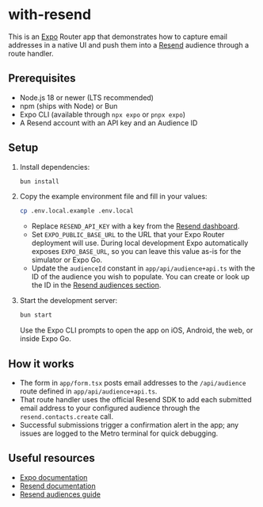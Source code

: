 # with-resend

This is an [Expo](https://expo.dev) Router app that demonstrates how to capture email addresses in a native UI and push them into a [Resend](https://resend.com) audience through a route handler.

## Prerequisites

- Node.js 18 or newer (LTS recommended)
- npm (ships with Node) or Bun
- Expo CLI (available through `npx expo` or `pnpx expo`)
- A Resend account with an API key and an Audience ID

## Setup

1. Install dependencies:

   ```bash
   bun install
   ```

2. Copy the example environment file and fill in your values:

   ```bash
   cp .env.local.example .env.local
   ```

   - Replace `RESEND_API_KEY` with a key from the [Resend dashboard](https://resend.com/api-keys).
   - Set `EXPO_PUBLIC_BASE_URL` to the URL that your Expo Router deployment will use. During local development Expo automatically exposes `EXPO_BASE_URL`, so you can leave this value as-is for the simulator or Expo Go.
   - Update the `audienceId` constant in `app/api/audience+api.ts` with the ID of the audience you wish to populate. You can create or look up the ID in the [Resend audiences section](https://resend.com/app/audiences).

3. Start the development server:

   ```bash
   bun start
   ```

   Use the Expo CLI prompts to open the app on iOS, Android, the web, or inside Expo Go.

## How it works

- The form in `app/form.tsx` posts email addresses to the `/api/audience` route defined in `app/api/audience+api.ts`.
- That route handler uses the official Resend SDK to add each submitted email address to your configured audience through the `resend.contacts.create` call.
- Successful submissions trigger a confirmation alert in the app; any issues are logged to the Metro terminal for quick debugging.

## Useful resources

- [Expo documentation](https://docs.expo.dev/)
- [Resend documentation](https://resend.com/docs/introduction)
- [Resend audiences guide](https://resend.com/docs/audiences/overview)
